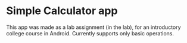 # Simple Calculator app
This app was made as a lab assignment (in the lab), for an introductory college course in Android.
Currently supports only basic operations.